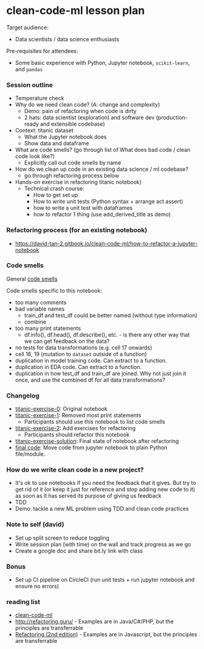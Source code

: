 # clean-code-ml lesson plan

Target audience:
- Data scientists / data science enthusiasts

Pre-requisites for attendees:
- Some basic experience with Python, Jupyter notebook, `scikit-learn`, and `pandas`

### Session outline
- Temperature check
- Why do we need clean code? (A: change and complexity)
    - Demo: pain of refactoring when code is dirty
    - 2 hats: data scientist (exploration) and software dev (production-ready and extensible codebase)
- Context: titanic dataset
    - What the Jupyter notebook does
    - Show data and dataframe
- What are code smells? (go through list of What does bad code / clean code look like?)
    - Explicitly call out code smells by name
- How do we clean up code in an existing data science / ml codebase?
    - go through refactoring process below
- Hands-on exercise in refactoring titanic notebook)
    - Technical crash course:
        - How to get set up
        - How to write unit tests (Python syntax + arrange act assert)
        - how to write a unit test with dataframes
        - how to refactor 1 thing (use add_derived_title as demo)

### Refactoring process (for an existing notebook)

- https://david-tan-2.gitbook.io/clean-code-ml/how-to-refactor-a-jupyter-notebook

### Code smells

General [code smells](https://david-tan-2.gitbook.io/clean-code-ml/code-smells)

Code smells specific to this notebook:
- too many comments
- bad variable names
    - train_df and test_df could be better named (without type information)
    - combine
- too many print statements
    - df.info(), df.head(), df.describe(), etc. - is there any other way that we can get feedback on the data?
- no tests for data transformations (e.g. cell 17 onwards)
- cell 18, 19 (mutation to `dataset` outside of a function)
- duplication in model training code. Can extract to a function.
- duplication in EDA code. Can extract to a function.
- duplication in how test_df and train_df are joined. Why not just join it once, and use the combined df for all data transformations?

### Changelog
- [titanic-exercise-0](https://github.com/davified/clean-code-ml/blob/master/notebooks/titanic-exercise-0.ipynb): Original notebook
- [titanic-exercise-1](https://github.com/davified/clean-code-ml/blob/master/notebooks/titanic-exercise-1.ipynb): Removed most print statements
    - Participants should use this notebook to list code smells
- [titanic-exercise-2](https://github.com/davified/clean-code-ml/blob/master/notebooks/titanic-exercise-2.ipynb): Add exercises for refactoring
    - Participants should refactor this notebook
- [titanic-exercise-solution](https://github.com/davified/clean-code-ml/blob/master/notebooks/titanic-titanic-exercise-solution.ipynb): Final state of notebook after refactoring
- [final code](https://github.com/davified/clean-code-ml/blob/master/src/train.py): Move code from jupyter notebook to plain Python file/module.

### How do we write clean code in a new project?
- It's ok to use notebooks if you need the feedback that it gives. But try to get rid of it (or keep it just for reference and stop adding new code to it) as soon as it has served its purpose of giving us feedback
- TDD
- Demo: tackle a new ML problem using TDD and clean code practices

### Note to self (david)
- Set up split screen to reduce toggling
- Write session plan (with time) on the wall and track progress as we go
- Create a google doc and share bit.ly link with class

### Bonus
- Set up CI pipeline on CircleCI (run unit tests + run jupyter notebook and ensure no errors)


### reading list
- [clean-code-ml](https://app.gitbook.com/@david-tan-2/s/clean-code-ml/)
- http://refactoring.guru/ - Examples are in Java/C#/PHP, but the principles are transferrable
- [Refactoring (2nd edition)](https://www.amazon.com/Refactoring-Improving-Existing-Addison-Wesley-Signature/dp/0134757599) - Examples are in Javascript, but the principles are transferrable